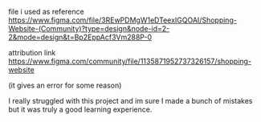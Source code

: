 file i used as reference
https://www.figma.com/file/3REwPDMgW1eDTeexIGQOAI/Shopping-Website-(Community)?type=design&node-id=2-2&mode=design&t=Bp2EppAcf3Vm288P-0

attribution link 
https://www.figma.com/community/file/1135871952737326157/shopping-website

(it gives an error for some reason)

I really struggled with this project and im sure I made a bunch of mistakes but it was truly a good learning experience. 